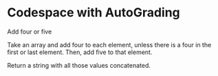 # Codespace with AutoGrading
Add four or five

Take an array and add four to each element, unless there is a four in the first or last element.  Then, add five to that element.

Return a string with all those values concatenated.
